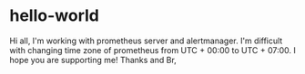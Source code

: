 # hello-world
Hi all,
I'm working with prometheus server and alertmanager. I'm difficult with changing time zone of prometheus from UTC + 00:00 to UTC + 07:00.
I hope you are supporting me!
Thanks and Br,
